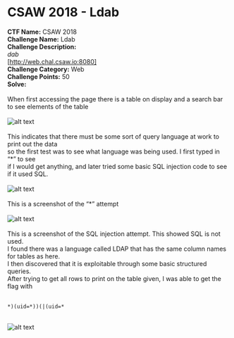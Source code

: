 # CSAW 2018 - Ldab<br>
**CTF Name:** CSAW 2018 </br>
**Challenge Name:** Ldab</br>
**Challenge Description:**</br>
*dab*</br>
[http://web.chal.csaw.io:8080]</br>
**Challenge Category:** Web</br>
**Challenge Points:** 50</br>
**Solve:**</br></br>
When first accessing the page there is a table on display and a search bar to see elements of the table</br></br>
![alt text](https://i.postimg.cc/YSqsJc4v/pic1.png)</br></br>
This indicates that there must be some sort of query language at work to print out the data</br>
so the first test was to see what language was being used. I first typed in “\*” to see</br>
if I would get anything, and later tried some basic SQL injection code to see if it used SQL.</br></br>
![alt text](https://i.postimg.cc/3RkbxgF7/pic2.png)</br></br>
This is a screenshot of the “\*” attempt</br></br>
![alt text](https://i.postimg.cc/k4LY6BTS/pic3.png)</br></br>
This is a screenshot of the SQL injection attempt. This showed SQL is not used. </br>
I found there was a language called LDAP that has the same column names for tables as here.</br>
I then discovered that it is exploitable through some basic structured queries.</br>
After trying to get all rows to print on the table given, I was able to get the flag with</br></br>
```
*)(uid=*))(|(uid=*
```
</br>![alt text](https://i.postimg.cc/C5DPjS2Q/pic4.png)
